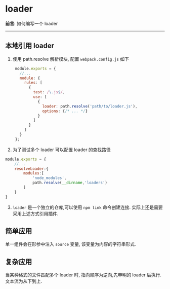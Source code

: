 loader
====

**前言**: 如何编写一个 loader

-----


## 本地引用 loader
1. 使用 path.resolve 解析模块,
配置 `webpack.config.js` 如下
    ```js
     module.exports = {
       //...
       module: {
         rules: [
           {
             test: /\.js$/,
             use: [
               {
                 loader: path.resolve('path/to/loader.js'),
                 options: {/* ... */}
               }
             ]
           }
         ]
       }
     };
    ```

2. 为了测试多个 loader 可以配置 loader 的查找路径
```js
module.exports = {
    //...
    resolveLoader:{
        modules:[
            'node_modules',
            path.resolve(__dirname,'loaders')
        ]
    }
}
```

3. `loader` 是一个独立的仓库,可以使用 `npm link` 命令创建连接.
实际上还是需要采用上述方式引用插件.

## 简单应用
单一组件会在形参中注入 `source` 变量,
该变量为内容的字符串形式.

## 复杂应用
当某种格式的文件匹配多个 loader 时,
指向顺序为逆向,先申明的 loader 后执行.
文本流为从下到上.
